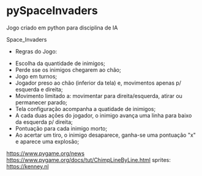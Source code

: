 # pySpaceInvaders

Jogo criado em python para disciplina de IA

Space_Invaders

- Regras do Jogo:

* Escolha da quantidade de inimigos;
* Perde sse os inimigos chegarem ao chão;
* Jogo em turnos;
* Jogador preso ao chão (inferior da tela) e, movimentos apenas p/ esquerda e direita;
* Movimento limitado a: movimentar para direita/esquerda, atirar ou permanecer parado;
* Tela configuração acompanha a quatidade de inimigos;
* A cada duas ações do jogador, o inimigo avança uma linha para baixo da esquerda p/ direita;
* Pontuação para cada inimigo morto;
* Ao acertar um tiro, o inimigo desaparece, ganha-se uma pontuação "x" e aparece uma explosão;

https://www.pygame.org/news
https://www.pygame.org/docs/tut/ChimpLineByLine.html
sprites:
https://kenney.nl

